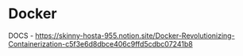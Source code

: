 # Docker

DOCS - https://skinny-hosta-955.notion.site/Docker-Revolutionizing-Containerization-c5f3e6d8dbce406c9ffd5cdbc07241b8
